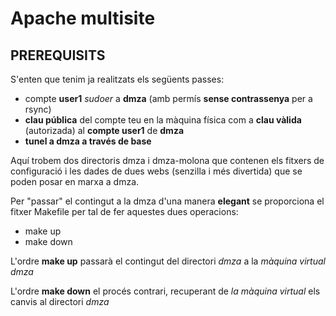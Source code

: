 # Apache multisite

## PREREQUISITS

S'enten que tenim ja realitzats els següents passes:
- compte **user1** *sudoer* a **dmza** (amb permís **sense contrassenya** per a rsync)
- **clau pública** del compte teu en la màquina física com a **clau vàlida** (autorizada) al **compte user1** de **dmza**
- **tunel a dmza a través de base**


Aquí trobem dos directoris dmza i dmza-molona que contenen els fitxers de configuració i les dades de dues webs (senzilla i més divertida) que se poden posar en marxa a dmza.


Per "passar" el contingut a la dmza d'una manera **elegant** se proporciona el fitxer Makefile per tal de fer aquestes dues operacions: 
- make up
- make down

L'ordre **make up** passarà el contingut del directori *dmza* a la *màquina virtual dmza*

L'ordre **make down** el procés contrari, recuperant de *la màquina virtual* els canvis al directori *dmza*



